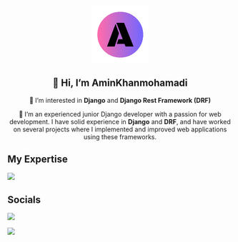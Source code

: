 <div align='center'>
  <img src='./logo1.png' alt='logo'  />
  <h2>👋 Hi, I’m <strong>AminKhanmohamadi</strong></h2>
  <p>👀 I’m interested in <strong>Django</strong> and <strong>Django Rest Framework (DRF)</strong></p>
  <p>🌱 I’m an experienced junior Django developer with a passion for web development. I have solid experience in <strong>Django</strong> and <strong>DRF</strong>, and have worked on several projects where I implemented and improved web applications using these frameworks.   </p>
</div>
<p align="center">
  <h2>My Expertise</h2>
  <a href="https://skillicons.dev">
    <img src="https://skillicons.dev/icons?i=py,django,git,github,docker,postgres,pycharm,jquery,linux,html,bootstrap,js&perline=6" />
  </a>
</p>
<h2 dir='auto'>Socials</h2>
<a href="https://aminkhm097@gmail.com" rel="nofollow"><img src='https://img.shields.io/badge/Gmail-D14836?style=for-the-badge&logo=gmail&logoColor=white'  />
  
<a href="https://www.linkedin.com/in/amin-khanmohammadi-60790a2b5" rel="nofollow"><img src='https://img.shields.io/badge/LinkedIn-0077B5?style=for-the-badge&logo=linkedin&logoColor=white'  />
